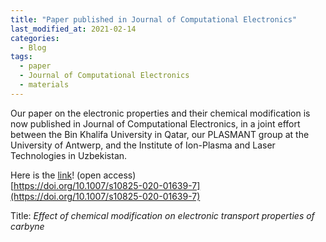 ```yaml
---
title: "Paper published in Journal of Computational Electronics"
last_modified_at: 2021-02-14
categories:
  - Blog
tags:
  - paper
  - Journal of Computational Electronics
  - materials
---
```


Our paper on the electronic properties and their chemical modification is now published in Journal of Computational Electronics, in a joint effort between
the Bin Khalifa University in Qatar, our PLASMANT group at the University of Antwerp, and the Institute of Ion-Plasma and Laser Technologies in Uzbekistan.

Here is the [link](https://rdcu.be/cfcWB)! (open access)<br>
[https://doi.org/10.1007/s10825-020-01639-7](https://doi.org/10.1007/s10825-020-01639-7)

Title:
<em>Effect of chemical modification on electronic transport properties of carbyne</em>
